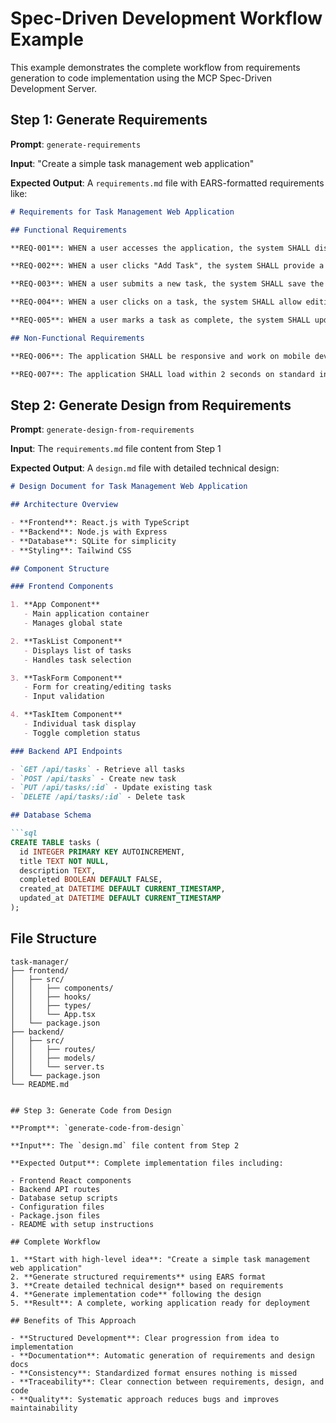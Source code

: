 # Spec-Driven Development Workflow Example

This example demonstrates the complete workflow from requirements generation to code implementation using the MCP Spec-Driven Development Server.

## Step 1: Generate Requirements

**Prompt**: `generate-requirements`

**Input**: "Create a simple task management web application"

**Expected Output**: A `requirements.md` file with EARS-formatted requirements like:

```markdown
# Requirements for Task Management Web Application

## Functional Requirements

**REQ-001**: WHEN a user accesses the application, the system SHALL display a list of existing tasks.

**REQ-002**: WHEN a user clicks "Add Task", the system SHALL provide a form to create a new task with title and description.

**REQ-003**: WHEN a user submits a new task, the system SHALL save the task and update the task list.

**REQ-004**: WHEN a user clicks on a task, the system SHALL allow editing of the task details.

**REQ-005**: WHEN a user marks a task as complete, the system SHALL update the task status visually.

## Non-Functional Requirements

**REQ-006**: The application SHALL be responsive and work on mobile devices.

**REQ-007**: The application SHALL load within 2 seconds on standard internet connections.
```

## Step 2: Generate Design from Requirements

**Prompt**: `generate-design-from-requirements`

**Input**: The `requirements.md` file content from Step 1

**Expected Output**: A `design.md` file with detailed technical design:

```markdown
# Design Document for Task Management Web Application

## Architecture Overview

- **Frontend**: React.js with TypeScript
- **Backend**: Node.js with Express
- **Database**: SQLite for simplicity
- **Styling**: Tailwind CSS

## Component Structure

### Frontend Components

1. **App Component**
   - Main application container
   - Manages global state

2. **TaskList Component**
   - Displays list of tasks
   - Handles task selection

3. **TaskForm Component**
   - Form for creating/editing tasks
   - Input validation

4. **TaskItem Component**
   - Individual task display
   - Toggle completion status

### Backend API Endpoints

- `GET /api/tasks` - Retrieve all tasks
- `POST /api/tasks` - Create new task
- `PUT /api/tasks/:id` - Update existing task
- `DELETE /api/tasks/:id` - Delete task

## Database Schema

```sql
CREATE TABLE tasks (
  id INTEGER PRIMARY KEY AUTOINCREMENT,
  title TEXT NOT NULL,
  description TEXT,
  completed BOOLEAN DEFAULT FALSE,
  created_at DATETIME DEFAULT CURRENT_TIMESTAMP,
  updated_at DATETIME DEFAULT CURRENT_TIMESTAMP
);
```

## File Structure

```
task-manager/
├── frontend/
│   ├── src/
│   │   ├── components/
│   │   ├── hooks/
│   │   ├── types/
│   │   └── App.tsx
│   └── package.json
├── backend/
│   ├── src/
│   │   ├── routes/
│   │   ├── models/
│   │   └── server.ts
│   └── package.json
└── README.md
```
```

## Step 3: Generate Code from Design

**Prompt**: `generate-code-from-design`

**Input**: The `design.md` file content from Step 2

**Expected Output**: Complete implementation files including:

- Frontend React components
- Backend API routes
- Database setup scripts
- Configuration files
- Package.json files
- README with setup instructions

## Complete Workflow

1. **Start with high-level idea**: "Create a simple task management web application"
2. **Generate structured requirements** using EARS format
3. **Create detailed technical design** based on requirements
4. **Generate implementation code** following the design
5. **Result**: A complete, working application ready for deployment

## Benefits of This Approach

- **Structured Development**: Clear progression from idea to implementation
- **Documentation**: Automatic generation of requirements and design docs
- **Consistency**: Standardized format ensures nothing is missed
- **Traceability**: Clear connection between requirements, design, and code
- **Quality**: Systematic approach reduces bugs and improves maintainability